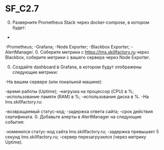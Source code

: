 # SF_C2.7
0. Разверните Prometheus Stack через docker-compose, в котором будет:
-
-Prometheus;
-Grafana;
-Node Exporter;
-Blackbox Exporter;
-AlertManager.
0. Соберите метрики с https://lms.skillfactory.ru через Blackbox, соберите метрики с вашего сервера через Node Exporter.

0. Создайте dashboard в Grafana, в котором будут отображены следующие метрики:

-На вашем сервере (или локальной машине):

-время работы (Uptime);
-нагрузка на процессор (CPU) в %;
-использование памяти (RAM) в %;
-использование диска в %.
-На lms.skillfactory.ru:

-возвращаемый статус-код;
-задержка ответа сайта;
-срок действия сертификата.
0. Добавьте алерты в AlertManager на следующие события:

-изменился статус-код сайта lms.skillfactory.ru;
-задержка превышает 5 секунд lms.skillfactory.ru;
-сервер перезагрузился (через метрику Uptime).